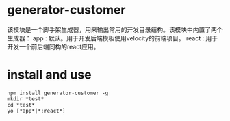 # generator-customer

  该模块是一个脚手架生成器，用来输出常用的开发目录结构。该模块中内置了两个生成器：
  app : 默认。用于开发后端模板使用velocity的前端项目。
  react : 用于开发一个前后端同构的react应用。

# install and use

    npm install generator-customer -g  
    mkdir *test*  
    cd *test*  
    yo [*app*|*:react*]  

